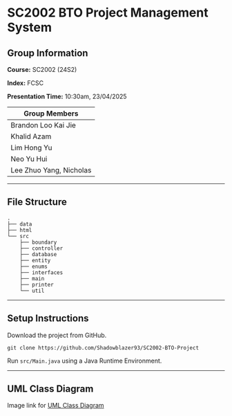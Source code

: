 # SC2002 BTO Project Management System

## Group Information
**Course:** SC2002 (24S2)

**Index:** FCSC

**Presentation Time:** 10:30am,  23/04/2025

| Group Members           |
| ----------------------- |
| Brandon Loo Kai Jie     |
| Khalid Azam             |
| Lim Hong Yu             |
| Neo Yu Hui              |
| Lee Zhuo Yang, Nicholas |
___
## File Structure
```
.
├── data
├── html
└── src
    ├── boundary
    ├── controller
    ├── database
    ├── entity
    ├── enums
    ├── interfaces
    ├── main
    ├── printer
    └── util
```
___
## Setup Instructions
Download the project from GitHub.

```shell
git clone https://github.com/Shadowblazer93/SC2002-BTO-Project
```
Run `src/Main.java` using a Java Runtime Environment.
___
## UML Class Diagram
Image link for [UML Class Diagram](https://i.imgur.com/L0mUMek.jpeg)
